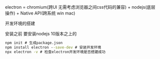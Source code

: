 electron = chromium(跨UI 无需考虑浏览器之间css代码的兼容) + nodejs(底层操作) + Native API(跨系统 win mac)

开发环境的搭建

安装之前 要安装nodejs 10版本之上的

```cmd
npm init # 生成package.json
npm install electron --save-dev # 安装开发环境
npx electron -v # 检查electron开发环境是否搭建成功
```

